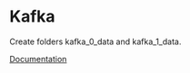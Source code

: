 # Kafka
Create folders kafka_0_data and kafka_1_data.

[Documentation](https://github.com/bitnami/containers/tree/main/bitnami/kafka)
